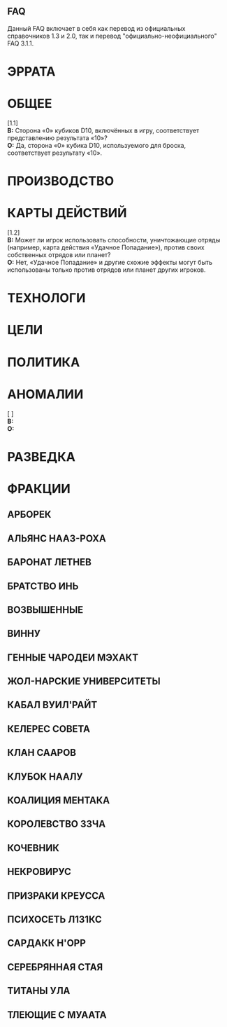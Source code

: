 FAQ
---

Данный FAQ включает в себя как перевод из официальных справочников 1.3 и 2.0, так и перевод "официально-неофициальнoго" FAQ 3.1.1.  

# ЭРРАТА

# ОБЩЕЕ

[1.1]  
**В:**  Сторона «0» кубиков D10, включённых в игру, соответствует представлению результата «10»?  
**О:**  Да, сторона «0» кубика D10, используемого для броска, соответствует результату «10».

# ПРОИЗВОДСТВО

# КАРТЫ ДЕЙСТВИЙ

[1.2]  
**В:** Может ли игрок использовать способности, уничтожающие отряды (например, карта действия «Удачное Попадание»), против своих собственных отрядов или планет?  
**О:** Нет, «Удачное Попадание» и другие схожие эффекты могут быть использованы только против отрядов или планет других игроков.

# ТЕХНОЛОГИ

# ЦЕЛИ

# ПОЛИТИКА

# АНОМАЛИИ

[ ]  
**В:**  
**О:**  

# РАЗВЕДКА

# ФРАКЦИИ

## АРБОРЕК

## АЛЬЯНС НААЗ-РОХА

## БАРОНАТ ЛЕТНЕВ

## БРАТСТВО ИНЬ

## ВОЗВЫШЕННЫЕ

## ВИННУ

## ГЕННЫЕ ЧАРОДЕИ МЭХАКТ

## ЖОЛ-НАРСКИЕ УНИВЕРСИТЕТЫ

## КАБАЛ ВУИЛ'РАЙТ

## КЕЛЕРЕС СОВЕТА

## КЛАН СААРОВ

## КЛУБОК НААЛУ

## КОАЛИЦИЯ МЕНТАКА

## КОРОЛЕВСТВО ЗЗЧА

## КОЧЕВНИК

## НЕКРОВИРУС

## ПРИЗРАКИ КРЕУССА

## ПСИХОСЕТЬ Л1З1КС

## САРДАКК Н'ОРР

## СЕРЕБРЯННАЯ СТАЯ

## ТИТАНЫ УЛА

## ТЛЕЮЩИЕ С МУААТА
